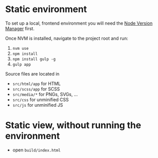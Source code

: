 # Static environment

To set up a local, frontend environment you will need the [Node Version Manager](https://github.com/creationix/nvm) first.

Once NVM is installed, navigate to the project root and run:

1. ```nvm use```
2. ```npm install```
3. ```npm install gulp -g```
4. ```gulp app```

Source files are located in

* ```src/html/app``` for HTML
* ```src/scss/app``` for SCSS
* ```src/media/*``` for PNGs, SVGs, ...
* ```src/css``` for unminified CSS
* ```src/js``` for unminified JS


# Static view, without running the environment

* open ```build/index.html```
